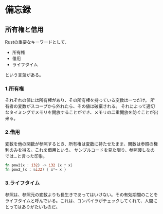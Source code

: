 # 備忘録

## 所有権と借用
Rustの重要なキーワードとして、
- 所有権
- 借用
- ライフタイム
  
という言葉がある。
### 1.所有権
それぞれの値には所有権があり、その所有権を持っている変数は一つだけ。
所有者の変数がスコープから外れたら、その値は破棄される。
それによって適切なタイミングでメモリを開放することができ、メモリの二重開放を防ぐことが出来る。

### 2.借用
変数を他の関数が参照するとき、所有権は変数に持たせたまま、関数は参照の権利のみを得る。これを借用という。
サンプルコードを見た限り、参照渡しなのでは...と言った印象。
```rs
fn pow2(x : i32) -> i32 {x * x}
fn pow2_(x : &i32) { x*= x }
```
### 3.ライフタイム
参照は、参照元の変数よりも長生きであってはいけない。その有効期間のことをライフタイムと呼んでいる。これは、コンパイラがチェックしてくれて、人間にとってはありがたいものだ。
